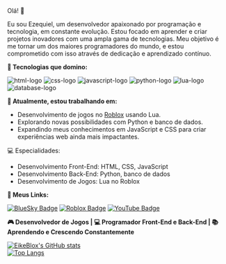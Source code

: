 <p>Olá! 👋</p>

<p>Eu sou Ezequiel, um desenvolvedor apaixonado por programação e tecnologia, em constante evolução. Estou focado em aprender e criar projetos inovadores com uma ampla gama de tecnologias. Meu objetivo é me tornar um dos maiores programadores do mundo, e estou comprometido com isso através de dedicação e aprendizado contínuo.</p>

<p style="font-weight: bold;">🔧 Tecnologias que domino:</p>

<img src="https://img.shields.io/badge/HTML-239120?style=for-the-badge&logo=html5&logoColor=white" alt="html-logo" />
<img src="https://img.shields.io/badge/CSS-239120?&style=for-the-badge&logo=css3&logoColor=white" alt="css-logo"/>
<img src="https://img.shields.io/badge/JavaScript-F7DF1E?style=for-the-badge&logo=javascript&logoColor=black" alt="javascript-logo"/>
<img src="https://img.shields.io/badge/Python-3776AB?style=for-the-badge&logo=python&logoColor=white" alt="python-logo"/>
<img src="https://img.shields.io/badge/Lua-2C2D72?style=for-the-badge&logo=lua&logoColor=white" alt="lua-logo"/>
<img src="https://img.shields.io/badge/Database-00758F?style=for-the-badge&logo=sqlite&logoColor=white" alt="database-logo"/>

<p style="font-weight: bold;">🚀 Atualmente, estou trabalhando em:</p>

<ul>
  <li>Desenvolvimento de jogos no <a href="https://www.roblox.com/games/7679295117/Dragon-Ball-Plus" title="Veja meu jogo no Roblox">Roblox</a> usando Lua.</li>
  <li>Explorando novas possibilidades com Python e banco de dados.</li>
  <li>Expandindo meus conhecimentos em JavaScript e CSS para criar experiências web ainda mais impactantes.</li>
</ul>

<p>💻 Especialidades:</p>

<ul>
  <li>Desenvolvimento Front-End: HTML, CSS, JavaScript</li>
  <li>Desenvolvimento Back-End: Python, banco de dados</li>
  <li>Desenvolvimento de Jogos: Lua no Roblox</li>
</ul>

<p style="font-weight: bold;">🌟 Meus Links:</p>

<a href="https://x.com/EikeBlox" title="Este é meu perfil no BlueSky"><img src="https://img.shields.io/badge/BlueSky-00A1E0?style=for-the-badge&logo=bluesky&logoColor=white" alt="BlueSky Badge"></a>
<a href="https://www.roblox.com/pt/users/597434013/profile" title="Este é meu jogo no Roblox"><img src="https://img.shields.io/badge/Roblox-000000?style=for-the-badge&logo=roblox&logoColor=white" alt="Roblox Badge"></a>
<a href="https://www.youtube.com/@EikeBlox" title="Este é meu canal no YouTube"><img src="https://img.shields.io/badge/YouTube-FF0000?style=for-the-badge&logo=youtube&logoColor=white" alt="YouTube Badge"></a>

<p style="font-weight: bold;">🎮 Desenvolvedor de Jogos | 💻 Programador Front-End e Back-End | 📚 Aprendendo e Crescendo Constantemente</p>

[![EikeBlox's GitHub stats](https://github-readme-stats.vercel.app/api?username=eikeblox)](https://github.com/anuraghazra/github-readme-stats)
<br>
[![Top Langs](https://github-readme-stats.vercel.app/api/top-langs/?username=eikeblox)](https://github.com/anuraghazra/github-readme-stats)
